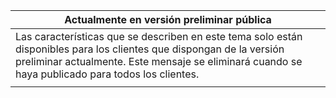 |Actualmente en versión preliminar pública|
|--|
|Las características que se describen en este tema solo están disponibles para los clientes que dispongan de la versión preliminar actualmente. Este mensaje se eliminará cuando se haya publicado para todos los clientes.|
| |
